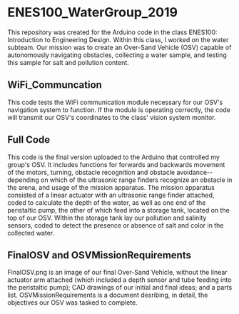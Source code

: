 # ENES100_WaterGroup_2019
This repository was created for the Arduino code in the class ENES100: Introduction to Engineering Design. Within this class, 
I worked on the water subteam. Our mission was to create an Over-Sand Vehicle (OSV) capable of autonomously navigating obstacles,
collecting a water sample, and testing this sample for salt and pollution content.

## WiFi_Communcation
This code tests the WiFi communication module necessary for our OSV's navigation system to function. If the module is operating correctly,
the code will transmit our OSV's coordinates to the class' vision system monitor.

## Full Code
This code is the final version uploaded to the Arduino that controlled my group's OSV. It includes functions for forwards and backwards 
movement of the motors, turning, obstacle recognition and obstacle avoidance--depending on which of the ultrasonic range finders recognize
an obstacle in the arena, and usage of the mission apparatus. The mission apparatus consisted of a linear actuator with an ultrasonic 
range finder attached, coded to calculate the depth of the water, as well as one end of the peristaltic pump, the other of which feed into 
a storage tank, located on the top of our OSV. Within the storage tank lay our pollution and salinity sensors, coded to detect the 
presence or absence of salt and color in the collected water.

## FinalOSV and OSVMissionRequirements
FinalOSV.png is an image of our final Over-Sand Vehicle, without the linear actuator arm attached (which included a depth sensor and tube
feeding into the peristaltic pump); CAD drawings of our initial and final ideas; and a parts list. OSVMissionRequirements is a document
desribing, in detail, the objectives our OSV was tasked to complete.
